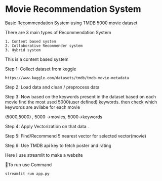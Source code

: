 # Movie Recommendation System

Basic Recommendation System using TMDB 5000 movie dataset 


There are 3 main types of Recommendation System

    1. Content based system 
    2. Collaborative Recommender system
    3. Hybrid system

This is a content based system 

Step 1: Collect dataset from keggle

    https://www.kaggle.com/datasets/tmdb/tmdb-movie-metadata

Step 2: Load data and clean / preprocess data 

Step 3: Now based on the keywords present in the dataset based on each movie find the most used 5000(user defined) keywords. then check which keywords are avilabe for each movie

(5000,5000) , 5000 ->movies, 5000->keywords

Step 4: Apply Vectorization on that data .
    
Step 5: Find/Recommend 5 nearest vector for selected vector(movie)

Step 6: Use TMDB api key to fetch poster and rating

Here I use streamlit to make a website

🚀To run use Command

    streamlit run app.py
